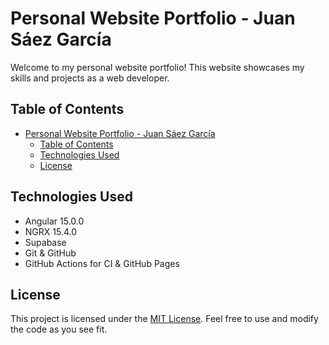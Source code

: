 # Personal Website Portfolio - Juan Sáez García

Welcome to my personal website portfolio! This website showcases my skills and projects as a web developer.

## Table of Contents
- [Personal Website Portfolio - Juan Sáez García](#personal-website-portfolio---juan-sáez-garcía)
  - [Table of Contents](#table-of-contents)
  - [Technologies Used](#technologies-used)
  - [License](#license)

## Technologies Used
- Angular 15.0.0
- NGRX 15.4.0
- Supabase
- Git & GitHub
- GitHub Actions for CI & GitHub Pages

## License
This project is licensed under the [MIT License](https://opensource.org/licenses/MIT). Feel free to use and modify the code as you see fit.
